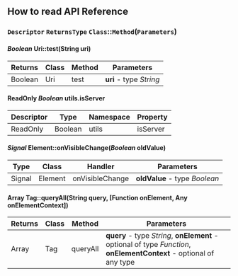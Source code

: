 ## How to read API Reference

### `Descriptor` `ReturnsType` `Class`::`Method`(`Parameters`)

#### *Boolean* Uri::test(String uri)
Returns | Class | Method | Parameters
--- | --- | --- | ---
Boolean | Uri | test | **uri** - type *String*

#### ReadOnly *Boolean* utils.isServer
Descriptor | Type | Namespace | Property
--- | --- | --- | ---
ReadOnly | Boolean | utils | isServer

#### *Signal* Element::onVisibleChange(*Boolean* oldValue)
Type | Class | Handler | Parameters
--- | --- | --- | ---
Signal | Element | onVisibleChange | **oldValue** - type *Boolean*

#### Array Tag::queryAll(String query, [Function onElement, Any onElementContext])
Returns | Class | Method | Parameters
--- | --- | --- | ---
Array | Tag | queryAll | **query** - type *String*, **onElement** - optional of type *Function*, **onElementContext** - optional of any type
